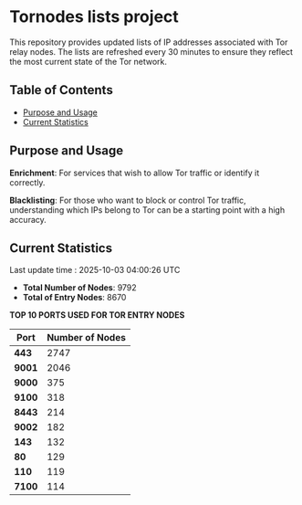 # Tornodes lists project

This repository provides updated lists of IP addresses associated with Tor relay nodes. The lists are refreshed every 30 minutes to ensure they reflect the most current state of the Tor network.

## Table of Contents

- [Purpose and Usage](#purpose-and-usage)
- [Current Statistics](#current-statistics)


## Purpose and Usage

**Enrichment**: For services that wish to allow Tor traffic or identify it correctly.

**Blacklisting**: For those who want to block or control Tor traffic, understanding which IPs belong to Tor can be a starting point with a high accuracy.

## Current Statistics

Last update time : 2025-10-03 04:00:26 UTC

- **Total Number of Nodes**: 9792
- **Total of Entry Nodes**: 8670

**TOP 10 PORTS USED FOR TOR ENTRY NODES**

| **Port** | **Number of Nodes** |
|------|-----------------|
| **443**   | 2747  |
| **9001**   | 2046  |
| **9000**   | 375  |
| **9100**   | 318  |
| **8443**   | 214  |
| **9002**   | 182  |
| **143**   | 132  |
| **80**   | 129  |
| **110**   | 119  |
| **7100**   | 114  |

